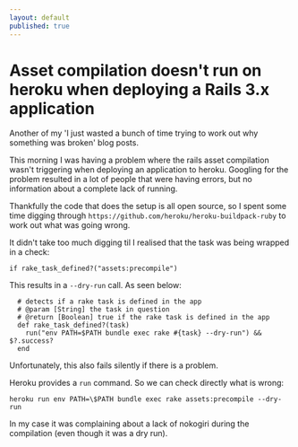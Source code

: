 ```yaml
---
layout: default
published: true
---
```


# Asset compilation doesn't run on heroku when deploying a Rails 3.x application

Another of my 'I just wasted a bunch of time trying to work out why something was broken' blog posts.

This morning I was having a problem where the rails asset compilation wasn't triggering when deploying an application to heroku. Googling for the problem resulted in a lot of people that were having errors, but no information about a complete lack of running.

Thankfully the code that does the setup is all open source, so I spent some time digging through `https://github.com/heroku/heroku-buildpack-ruby` to work out what was going wrong.

It didn't take too much digging til I realised that the task was being wrapped in a check:

```
if rake_task_defined?("assets:precompile")
```

This results in a `--dry-run` call. As seen below:

```
  # detects if a rake task is defined in the app
  # @param [String] the task in question
  # @return [Boolean] true if the rake task is defined in the app
  def rake_task_defined?(task)
    run("env PATH=$PATH bundle exec rake #{task} --dry-run") && $?.success?
  end
```

Unfortunately, this also fails silently if there is a problem.

Heroku provides a `run` command. So we can check directly what is wrong:

```
heroku run env PATH=\$PATH bundle exec rake assets:precompile --dry-run
```

In my case it was complaining about a lack of nokogiri during the compilation (even though it was a dry run).